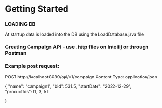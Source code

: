 # Getting Started

### LOADING DB
At startup data is loaded into the DB using the LoadDatabase.java file


### Creating Campaign API - use .http files on intellij or through Postman 
### Example post request:
POST http://localhost:8080/api/v1/campaign
Content-Type: application/json

{
"name": "campaign1",
"bid": 531.5,
"startDate": "2022-12-29",
"productIds": [1, 3, 5]

}

